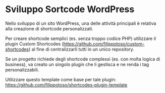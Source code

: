 # Sviluppo Sortcode WordPress

Nello sviluppo di un sito WordPress, una delle attività principali è relativa alla creazione di shortcode personalizzati.

Per creare shortcode semplici (es. senza troppo codice PHP) utilizzare il plugin Custom Shortcodes (https://github.com/filippotoso/custom-shortcodes) al fine di centralizzarli tutti in un unico repository.

Se un progetto richiede degli shortcode complessi (es. con molta logica di business), va creato un singolo plugin che li gestisca e ne renda i tag personalizzabili.

Utilizzare questo template come base per tale plugin: https://github.com/filippotoso/shortcodes-plugin-template
